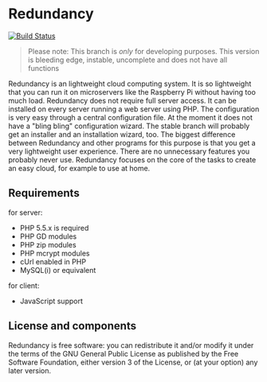 Redundancy
=================================
[![Build Status](https://travis-ci.org/Redundancycloud/redundancy.svg?branch=Lenticularis)](https://travis-ci.org/Redundancycloud/redundancy)
> Please note: This branch is _only_ for developing purposes. This version is bleeding edge, instable, uncomplete and does not have all functions

Redundancy is an lightweight cloud computing system. It is so lightweight that you can run it on microservers like the Raspberry Pi without having too much load.
Redundancy does not require full server access. It can be installed on every server running a web server using PHP. The configuration is very easy through a central configuration file. At the moment it does not have a "bling bling" configuration wizard. The stable branch will probably get an installer and an installation wizard, too. The biggest difference between Redundancy and other programs for this purpose is that you get a very lightweight user
experience. There are no unnecessary features you probably never use. Redundancy focuses on the core of the tasks to create an easy cloud, for example to use at home.

Requirements
------------

for server:
- PHP 5.5.x is required
- PHP GD modules
- PHP zip modules
- PHP mcrypt modules
- cUrl enabled in PHP
- MySQL(i) or equivalent

for client:
- JavaScript support

License and components
----------------------

Redundancy is free software: you can redistribute it and/or modify
it under the terms of the GNU General Public License as published by
the Free Software Foundation, either version 3 of the License, or
(at your option) any later version.

